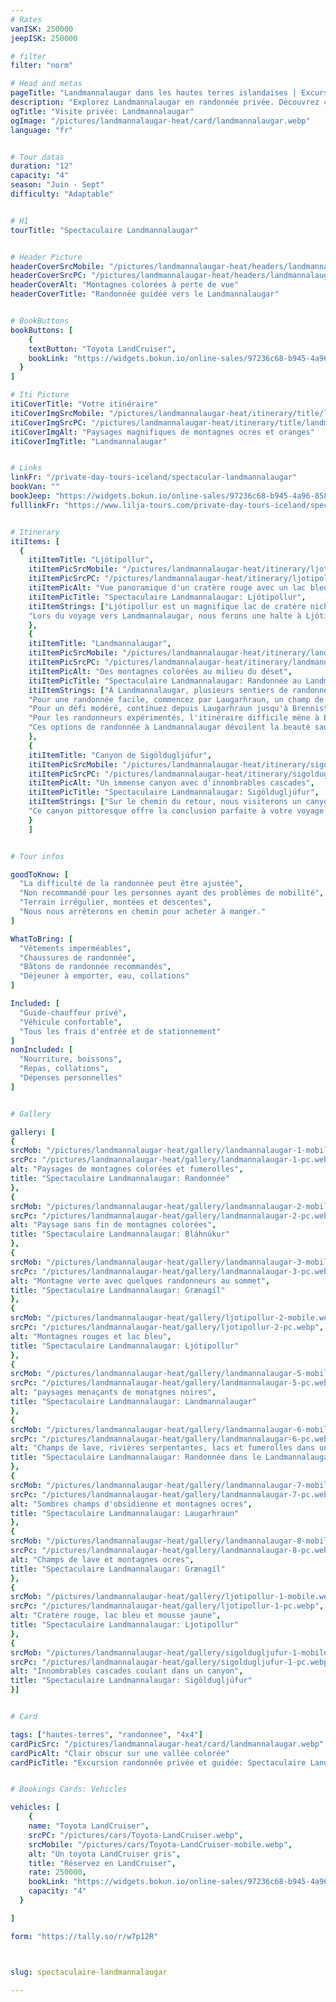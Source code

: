 ```yaml
---
# Rates
vanISK: 250000
jeepISK: 250000

# filter
filter: "norm"

# Head and metas
pageTitle: "Landmannalaugar dans les hautes terres islandaises | Excursion d'exception | Lilja Tours"
description: "Explorez Landmannalaugar en randonnée privée. Découvrez champs de lave, montagnes colorées et vues à couper le souffle. Réservez votre aventure !"
ogTitle: "Visite privée: Landmannalaugar"
ogImage: "/pictures/landmannalaugar-heat/card/landmannalaugar.webp"
language: "fr"


# Tour datas
duration: "12"
capacity: "4"
season: "Juin - Sept"
difficulty: "Adaptable"


# H1
tourTitle: "Spectaculaire Landmannalaugar"


# Header Picture
headerCoverSrcMobile: "/pictures/landmannalaugar-heat/headers/landmannalaugar-mobile.webp"
headerCoverSrcPC: "/pictures/landmannalaugar-heat/headers/landmannalaugar-pc.webp"
headerCoverAlt: "Montagnes colorées à perte de vue"
headerCoverTitle: "Randonnée guidée vers le Landmannalaugar"


# BookButtons
bookButtons: [
    {
    textButton: "Toyota LandCruiser",
    bookLink: "https://widgets.bokun.io/online-sales/97236c68-b945-4a96-8587-660bdc4c45fd/experience-calendar/751054"
  }
]

# Iti Picture
itiCoverTitle: "Votre itinéraire"
itiCoverImgSrcMobile: "/pictures/landmannalaugar-heat/itinerary/title/landmannalaugar-mobile.webp"
itiCoverImgSrcPC: "/pictures/landmannalaugar-heat/itinerary/title/landmannalaugar-pc.webp"
itiCoverImgAlt: "Paysages magnifiques de montagnes ocres et oranges"
itiCoverImgTitle: "Landmannalaugar"


# Links
linkFr: "/private-day-tours-iceland/spectacular-landmannalaugar"
bookVan: ""
bookJeep: "https://widgets.bokun.io/online-sales/97236c68-b945-4a96-8587-660bdc4c45fd/experience-calendar/751054"
fulllinkFr: "https://www.lilja-tours.com/private-day-tours-iceland/spectacular-landmannalaugar"


# Itinerary
itiItems: [
  { 
    itiItemTitle: "Ljótipollur",
    itiItemPicSrcMobile: "/pictures/landmannalaugar-heat/itinerary/ljotipollur-mobile.webp",
    itiItemPicSrcPC: "/pictures/landmannalaugar-heat/itinerary/ljotipollur-pc.webp",
    itiItemPicAlt: "Vue panoramique d'un cratère rouge avec un lac bleu turquoise au fond de celui-ci",
    itiItemPicTitle: "Spectaculaire Landmannalaugar: Ljótipollur",
    itiItemStrings: ["Ljótipollur est un magnifique lac de cratère niché au milieu de montagnes rouge fer, offrant des vues à couper le souffle sur le paysage environnant. Malgré son nom, qui se traduit par -L'Étang Laid-, Ljótipollur est une merveille naturelle d'une beauté captivante. Ses eaux bleu vif contrastent vivement avec les pentes couleur rouille, créant un spectacle envoûtant, parfait pour la photographie et les promenades en pleine nature.",  
    "Lors du voyage vers Landmannalaugar, nous ferons une halte à Ljótipollur pour admirer les vues panoramiques et apprécier sa beauté unique. Ce lieu pittoresque offre non seulement un paysage incroyable, mais aussi une atmosphère paisible, faisant de cette étape un moment inoubliable des hautes terres islandaises. Son nom trompeur ajoute à son mystère, car la beauté de Ljótipollur est tout sauf laide. Découvrez le charme de ce joyau caché et profitez de l'un des paysages les plus uniques d'Islande."]
    },
    {
    itiItemTitle: "Landmannalaugar",
    itiItemPicSrcMobile: "/pictures/landmannalaugar-heat/itinerary/landmannalaugar-mobile.webp",
    itiItemPicSrcPC: "/pictures/landmannalaugar-heat/itinerary/landmannalaugar-pc.webp",
    itiItemPicAlt: "Des montagnes colorées au milieu du déset",
    itiItemPicTitle: "Spectaculaire Landmannalaugar: Randonnée au Landmannalaugar",
    itiItemStrings: ["À Landmannalaugar, plusieurs sentiers de randonnée conviennent à différents niveaux de condition physique, offrant tous des vues imprenables sur les paysages uniques de l'Islande.",  
    "Pour une randonnée facile, commencez par Laugarhraun, un champ de lave rempli d'obsidienne avec des vues panoramiques sur la région. Ce chemin est doux et pittoresque. À la fin, vous pouvez faire un détour vers Grænagíl, une montagne verte vibrante de rhyolite altérée, en traversant le champ de lave.",  
    "Pour un défi modéré, continuez depuis Laugarhraun jusqu'à Brennisteinsalda, une montagne orange et rouge avec des fumerolles. L'ascension offre des vues spectaculaires.",  
    "Pour les randonneurs expérimentés, l'itinéraire difficile mène à Bláhnúkur, un sommet sombre aux pentes raides. L'ascension est exigeante mais récompense par des panoramas époustouflants sur les montagnes environnantes. En redescendant, vous atteindrez également le sommet de Brennisteinsalda avant de revenir par Laugarhraun.",  
    "Ces options de randonnée à Landmannalaugar dévoilent la beauté sauvage et les paysages volcaniques variés de l'Islande, faisant de ce lieu une destination incontournable pour les amoureux de la nature."]
    },
    {
    itiItemTitle: "Canyon de Sigöldugljúfur",
    itiItemPicSrcMobile: "/pictures/landmannalaugar-heat/itinerary/sigoldugljufur-mobile.webp",
    itiItemPicSrcPC: "/pictures/landmannalaugar-heat/itinerary/sigoldugljufur-pc.webp",
    itiItemPicAlt: "Un immense canyon avec d'innombrables cascades",
    itiItemPicTitle: "Spectaculaire Landmannalaugar: Sigöldugljúfur",
    itiItemStrings: ["Sur le chemin du retour, nous visiterons un canyon à couper le souffle connu sous le nom de Vallée des Larmes. Ce joyau caché est un spectacle envoûtant, avec d'innombrables cascades dévalant majestueusement les parois du canyon, créant une atmosphère mystique. Le bruit de l'eau en cascade résonne dans toute la vallée, ajoutant à son ambiance enchanteresse.",  
    "Ce canyon pittoresque offre la conclusion parfaite à votre voyage à travers les Hautes Terres islandaises. Sa beauté saisissante et son cadre serein laissent une impression durable, capturant l'esprit sauvage des paysages islandais."]
    }
    ]


# Tour infos

goodToKnow: [  
  "La difficulté de la randonnée peut être ajustée",  
  "Non recommandé pour les personnes ayant des problèmes de mobilité",  
  "Terrain irrégulier, montées et descentes",  
  "Nous nous arrêterons en chemin pour acheter à manger."  
]

WhatToBring: [  
  "Vêtements imperméables",  
  "Chaussures de randonnée",  
  "Bâtons de randonnée recommandés",  
  "Déjeuner à emporter, eau, collations"  
]

Included: [  
  "Guide-chauffeur privé",  
  "Véhicule confortable",  
  "Tous les frais d'entrée et de stationnement"  
]
nonIncluded: [  
  "Nourriture, boissons",  
  "Repas, collations",  
  "Dépenses personnelles"  
]


# Gallery

gallery: [
{
srcMob: "/pictures/landmannalaugar-heat/gallery/landmannalaugar-1-mobile.webp",
srcPc: "/pictures/landmannalaugar-heat/gallery/landmannalaugar-1-pc.webp",
alt: "Paysages de montagnes colorées et fumerolles",
title: "Spectaculaire Landmannalaugar: Randonnée"
},    
{
srcMob: "/pictures/landmannalaugar-heat/gallery/landmannalaugar-2-mobile.webp",
srcPc: "/pictures/landmannalaugar-heat/gallery/landmannalaugar-2-pc.webp",
alt: "Paysage sans fin de montagnes colorées",
title: "Spectaculaire Landmannalaugar: Bláhnúkur"
},    
{
srcMob: "/pictures/landmannalaugar-heat/gallery/landmannalaugar-3-mobile.webp",
srcPc: "/pictures/landmannalaugar-heat/gallery/landmannalaugar-3-pc.webp",
alt: "Montagne verte avec quelques randonneurs au sommet",
title: "Spectaculaire Landmannalaugar: Grænagíl"
},  
{
srcMob: "/pictures/landmannalaugar-heat/gallery/ljotipollur-2-mobile.webp",
srcPc: "/pictures/landmannalaugar-heat/gallery/ljotipollur-2-pc.webp",
alt: "Montagnes rouges et lac bleu",
title: "Spectaculaire Landmannalaugar: Ljótipollur"
},  
{
srcMob: "/pictures/landmannalaugar-heat/gallery/landmannalaugar-5-mobile.webp",
srcPc: "/pictures/landmannalaugar-heat/gallery/landmannalaugar-5-pc.webp",
alt: "paysages menaçants de monatgnes noires",
title: "Spectaculaire Landmannalaugar: Landmannalaugar"
},   
{
srcMob: "/pictures/landmannalaugar-heat/gallery/landmannalaugar-6-mobile.webp",
srcPc: "/pictures/landmannalaugar-heat/gallery/landmannalaugar-6-pc.webp",
alt: "Champs de lave, rivières serpentantes, lacs et fumerolles dans un même panorama",
title: "Spectaculaire Landmannalaugar: Randonnée dans le Landmannalaugar"
},    
{
srcMob: "/pictures/landmannalaugar-heat/gallery/landmannalaugar-7-mobile.webp",
srcPc: "/pictures/landmannalaugar-heat/gallery/landmannalaugar-7-pc.webp",
alt: "Sombres champs d'obsidienne et montagnes ocres",
title: "Spectaculaire Landmannalaugar: Laugarhraun"
},  
{
srcMob: "/pictures/landmannalaugar-heat/gallery/landmannalaugar-8-mobile.webp",
srcPc: "/pictures/landmannalaugar-heat/gallery/landmannalaugar-8-pc.webp",
alt: "Champs de lave et montagnes ocres",
title: "Spectaculaire Landmannalaugar: Grænagíl"
},  
{
srcMob: "/pictures/landmannalaugar-heat/gallery/ljotipollur-1-mobile.webp",
srcPc: "/pictures/landmannalaugar-heat/gallery/ljotipollur-1-pc.webp",
alt: "Cratère rouge, lac bleu et mousse jaune",
title: "Spectaculaire Landmannalaugar: Ljotipollur"
},  
{
srcMob: "/pictures/landmannalaugar-heat/gallery/sigoldugljufur-1-mobile.webp",
srcPc: "/pictures/landmannalaugar-heat/gallery/sigoldugljufur-1-pc.webp",
alt: "Innombrables cascades coulant dans un canyon",
title: "Spectaculaire Landmannalaugar: Sigöldugljúfur"
}]


# Card

tags: ["hautes-terres", "randonnee", "4x4"]
cardPicSrc: "/pictures/landmannalaugar-heat/card/landmannalaugar.webp"
cardPicAlt: "Clair obscur sur une vallée colorée"
cardPicTitle: "Excursion randonnée privée et guidée: Spectaculaire Landmannalaugar"


# Bookings Cards: Vehicles

vehicles: [
    {
    name: "Toyota LandCruiser",
    srcPC: "/pictures/cars/Toyota-LandCruiser.webp",
    srcMobile: "/pictures/cars/Toyota-LandCruiser-mobile.webp",
    alt: "Un toyota LandCruiser gris",
    title: "Réservez en LandCruiser",
    rate: 250000,
    bookLink: "https://widgets.bokun.io/online-sales/97236c68-b945-4a96-8587-660bdc4c45fd/experience-calendar/751054",
    capacity: "4"
  }

]

form: "https://tally.so/r/w7p12R"



slug: spectaculaire-landmannalaugar

---
```

